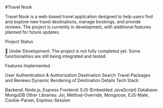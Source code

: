 
#Travel Nook

Travel Nook is a web-based travel application designed to help users find and explore new travel destinations, manage bookings, and provide reviews. The project is currently in development, with additional features planned for future updates.

Project Status

🚧 Under Development: The project is not fully completed yet. Some functionalities are still being integrated and tested.

Features Implemented

User Authentication & Authorization
Destination Search
Travel Packages and Reviews
Dynamic Rendering of Destination Details
Tech Stack

Backend: Node.js, Express
Frontend: EJS (Embedded JavaScript)
Database: MongoDB
Other Libraries: Joi, Method-Override, Mongoose, EJS-Mate, Cookie-Parser, Express-Session
